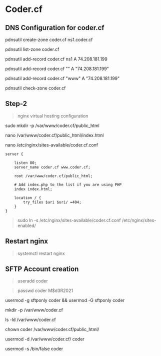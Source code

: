 # Coder.cf


## DNS Configuration for coder.cf

pdnsutil create-zone coder.cf ns1.coder.cf

pdnsutil list-zone coder.cf


pdnsutil add-record coder.cf ns1 A 74.208.181.199

pdnsutil add-record coder.cf "" A "74.208.181.199"

pdnsutil add-record coder.cf "www" A "74.208.181.199"

pdnsutil check-zone coder.cf

## Step-2
> nginx virtual hosting configuration

sudo mkdir -p /var/www/coder.cf/public_html

nano /var/www/coder.cf/public_html/index.html

nano /etc/nginx/sites-available/coder.cf.conf

```
server {

	listen 80;
	server_name coder.cf www.coder.cf;

	root /var/www/coder.cf/public_html;

	# Add index.php to the list if you are using PHP
	index index.html;

	location / {
		try_files $uri $uri/ =404;
	}
}
```

> sudo ln -s /etc/nginx/sites-available/coder.cf.conf /etc/nginx/sites-enabled/

## Restart nginx
> systemctl restart nginx

## SFTP Account creation

> useradd coder

> passwd coder
M$d3R2021

usermod -g sftponly coder && usermod -G sftponly coder

mkdir -p /var/www/coder.cf

ls -ld /var/www/coder.cf

chown coder /var/www/coder.cf/public_html/

usermod -d /var/www/coder.cf/ coder

usermod -s /bin/false coder
